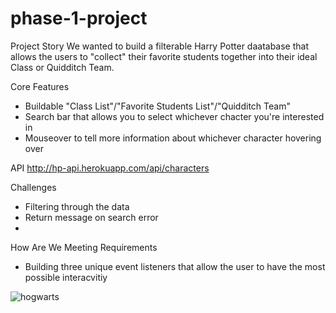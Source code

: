 # phase-1-project

Project Story
We wanted to build a filterable Harry Potter daatabase that allows the users to "collect" their favorite students together into their ideal Class or Quidditch Team. 

Core Features
- Buildable "Class List"/"Favorite Students List"/"Quidditch Team"
- Search bar that allows you to select whichever chacter you're interested in
- Mouseover to tell more information about whichever character hovering over

API 
http://hp-api.herokuapp.com/api/characters

Challenges 
- Filtering through the data
- Return message on search error
- 

How Are We Meeting Requirements
- Building three unique event listeners that allow the user to have the most possible interacvitiy

![hogwarts](https://user-images.githubusercontent.com/102488171/167460939-5227dea2-4b0c-4d70-85fd-31ecf0779677.jpeg)

